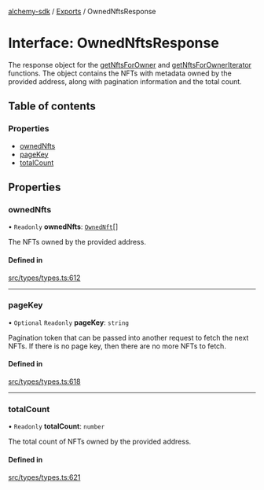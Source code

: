 [alchemy-sdk](../README.md) / [Exports](../modules.md) / OwnedNftsResponse

# Interface: OwnedNftsResponse

The response object for the [getNftsForOwner](../classes/NftNamespace.md#getnftsforowner) and
[getNftsForOwnerIterator](../classes/NftNamespace.md#getnftsforowneriterator) functions. The object contains the NFTs with
metadata owned by the provided address, along with pagination information and
the total count.

## Table of contents

### Properties

- [ownedNfts](OwnedNftsResponse.md#ownednfts)
- [pageKey](OwnedNftsResponse.md#pagekey)
- [totalCount](OwnedNftsResponse.md#totalcount)

## Properties

### ownedNfts

• `Readonly` **ownedNfts**: [`OwnedNft`](OwnedNft.md)[]

The NFTs owned by the provided address.

#### Defined in

[src/types/types.ts:612](https://github.com/alchemyplatform/alchemy-sdk-js/blob/3091a11/src/types/types.ts#L612)

___

### pageKey

• `Optional` `Readonly` **pageKey**: `string`

Pagination token that can be passed into another request to fetch the next
NFTs. If there is no page key, then there are no more NFTs to fetch.

#### Defined in

[src/types/types.ts:618](https://github.com/alchemyplatform/alchemy-sdk-js/blob/3091a11/src/types/types.ts#L618)

___

### totalCount

• `Readonly` **totalCount**: `number`

The total count of NFTs owned by the provided address.

#### Defined in

[src/types/types.ts:621](https://github.com/alchemyplatform/alchemy-sdk-js/blob/3091a11/src/types/types.ts#L621)
